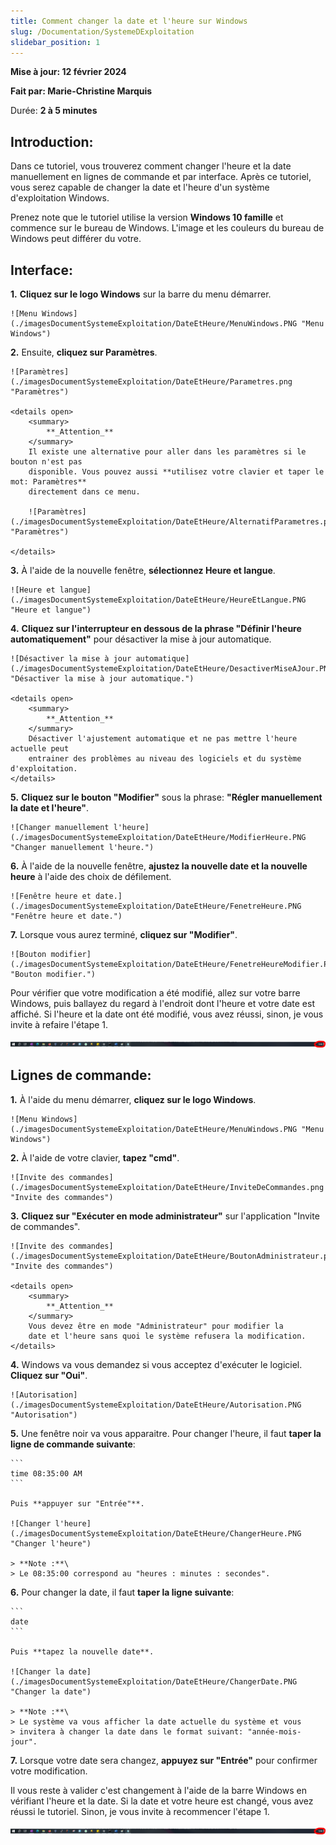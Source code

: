 ```yaml
---
title: Comment changer la date et l'heure sur Windows 
slug: /Documentation/SystemeDExploitation
slidebar_position: 1
---
```


**Mise à jour: 12 février 2024**

**Fait par: Marie-Christine Marquis**

Durée: **2 à 5 minutes**

## **Introduction**:

Dans ce tutoriel, vous trouverez comment changer l'heure et la date manuellement en lignes de commande et 
par interface. Après ce tutoriel, vous serez capable de changer la date et l'heure d'un système 
d'exploitation Windows.

Prenez note que le tutoriel utilise la version **Windows 10 famille** et commence sur le bureau 
de Windows. L'image et les couleurs du bureau de Windows peut différer du votre.

## **Interface**:

**1.** **Cliquez sur le logo Windows** sur la barre du menu démarrer.

	![Menu Windows](./imagesDocumentSystemeExploitation/DateEtHeure/MenuWindows.PNG "Menu Windows")

**2.** Ensuite, **cliquez sur Paramètres**.

	![Paramètres](./imagesDocumentSystemeExploitation/DateEtHeure/Parametres.png "Paramètres")

	<details open> 
		<summary>
			**_Attention_**
		</summary> 
		Il existe une alternative pour aller dans les paramètres si le bouton n'est pas 
		disponible. Vous pouvez aussi **utilisez votre clavier et taper le mot: Paramètres**
		directement dans ce menu.

		![Paramètres](./imagesDocumentSystemeExploitation/DateEtHeure/AlternatifParametres.png "Paramètres")
 
	</details>

**3.** À l'aide de la nouvelle fenêtre, **sélectionnez Heure et langue**.

	![Heure et langue](./imagesDocumentSystemeExploitation/DateEtHeure/HeureEtLangue.PNG "Heure et langue")

**4.** **Cliquez sur l'interrupteur en dessous de la phrase "Définir l'heure automatiquement"** pour 
	désactiver la mise à jour automatique.

	![Désactiver la mise à jour automatique](./imagesDocumentSystemeExploitation/DateEtHeure/DesactiverMiseAJour.PNG "Désactiver la mise à jour automatique.")
	
	<details open> 
		<summary>
			**_Attention_**
		</summary> 
		Désactiver l'ajustement automatique et ne pas mettre l'heure actuelle peut 
		entrainer des problèmes au niveau des logiciels et du système d'exploitation.
	</details>

**5.** **Cliquez sur le bouton "Modifier"** sous la phrase: **"Régler manuellement la date et l'heure"**.

	![Changer manuellement l'heure](./imagesDocumentSystemeExploitation/DateEtHeure/ModifierHeure.PNG "Changer manuellement l'heure.")

**6.** À l'aide de la nouvelle fenêtre, **ajustez la nouvelle date et la nouvelle heure**
	à l'aide des choix de défilement. 

	![Fenêtre heure et date.](./imagesDocumentSystemeExploitation/DateEtHeure/FenetreHeure.PNG "Fenêtre heure et date.")

**7.** Lorsque vous aurez terminé, **cliquez sur "Modifier"**.

	![Bouton modifier](./imagesDocumentSystemeExploitation/DateEtHeure/FenetreHeureModifier.PNG "Bouton modifier.")

Pour vérifier que votre modification a été modifié, allez sur votre barre Windows,
puis ballayez du regard à l'endroit dont l'heure et votre date est affiché. Si 
l'heure et la date ont été modifié, vous avez réussi, sinon, je vous invite à 
refaire l'étape 1.

![Heure](./imagesDocumentSystemeExploitation/DateEtHeure/BarreHeure.PNG "Heure")

## **Lignes de commande**:

**1.** À l'aide du menu démarrer, **cliquez sur le logo Windows**.

	![Menu Windows](./imagesDocumentSystemeExploitation/DateEtHeure/MenuWindows.PNG "Menu Windows")

**2.** À l'aide de votre clavier, **tapez "cmd"**.

	![Invite des commandes](./imagesDocumentSystemeExploitation/DateEtHeure/InviteDeCommandes.png "Invite des commandes")

**3.** **Cliquez sur "Exécuter en mode administrateur"** sur l'application "Invite de commandes".

	![Invite des commandes](./imagesDocumentSystemeExploitation/DateEtHeure/BoutonAdministrateur.png "Invite des commandes")

	<details open> 
		<summary>
			**_Attention_**
		</summary>  
		Vous devez être en mode "Administrateur" pour modifier la 
		date et l'heure sans quoi le système refusera la modification.
	</details>

**4.** Windows va vous demandez si vous acceptez d'exécuter le logiciel. **Cliquez sur
	"Oui"**.

	![Autorisation](./imagesDocumentSystemeExploitation/DateEtHeure/Autorisation.PNG "Autorisation")

**5.** Une fenêtre noir va vous apparaitre. Pour changer l'heure, il faut **taper la
	ligne de commande suivante**: 

	```
	time 08:35:00 AM
	```
 
	Puis **appuyer sur "Entrée"**. 

	![Changer l'heure](./imagesDocumentSystemeExploitation/DateEtHeure/ChangerHeure.PNG "Changer l'heure")

	> **Note :**\
	> Le 08:35:00 correspond au "heures : minutes : secondes".

**6.** Pour changer la date, il faut **taper la ligne suivante**: 

	```
	date
	```
	
	Puis **tapez la nouvelle date**. 

	![Changer la date](./imagesDocumentSystemeExploitation/DateEtHeure/ChangerDate.PNG "Changer la date")

	> **Note :**\	
	> Le système va vous afficher la date actuelle du système et vous 
	> invitera à changer la date dans le format suivant: "année-mois-jour".

**7.** Lorsque votre date sera changez, **appuyez sur "Entrée"** pour confirmer votre 
	modification.

Il vous reste à valider c'est changement à l'aide de la barre Windows en vérifiant 
l'heure et la date. Si la date et votre heure est changé, vous avez réussi le 
tutoriel. Sinon, je vous invite à recommencer l'étape 1.

![Heure](./imagesDocumentSystemeExploitation/DateEtHeure/BarreHeure.PNG "Heure")

